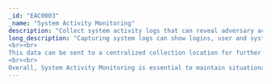 ```yaml
---
_id: "EAC0003"
_name: "System Activity Monitoring"
description: "Collect system activity logs that can reveal adversary activity."
long_description: "Capturing system logs can show logins, user and system events, etc. A defender can use such inherent system logging to study and collect first-hand observations about the adversary's actions and tools. 
<br><br>
This data can be sent to a centralized collection location for further analysis. Careful planning should be used to guide which system logs are collected and at what level. If the logging level is set too high or too many system logs are collected, the defender may be blinded by the excess data. For example, understanding the adversary's known TTPs will highlight resources the adversary is likely to touch and therefore which system logs are likely to capture adversary activity. 
<br><br>
Overall, System Activity Monitoring is essential to maintain situational awareness of adversarial activities in order to ensure operational safety and progress towards operational goals. Careful pre-operational planning should be done to properly instrument the engagement environment. This will ensure that all key network traffic is collected."
---
```

